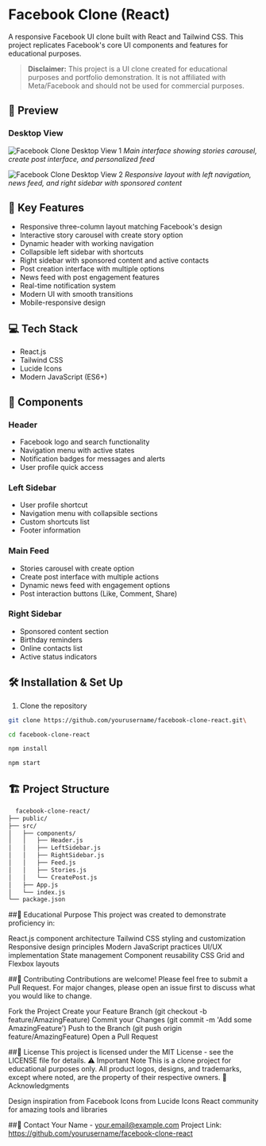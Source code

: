 # Facebook Clone (React)

A responsive Facebook UI clone built with React and Tailwind CSS. This project replicates Facebook's core UI components and features for educational purposes.

> **Disclaimer:** This project is a UI clone created for educational purposes and portfolio demonstration. It is not affiliated with Meta/Facebook and should not be used for commercial purposes.

## 📸 Preview

### Desktop View
![Facebook Clone Desktop View 1](screenshot1.png)
*Main interface showing stories carousel, create post interface, and personalized feed*

![Facebook Clone Desktop View 2](screenshot2.png) 
*Responsive layout with left navigation, news feed, and right sidebar with sponsored content*

## 🚀 Key Features
- Responsive three-column layout matching Facebook's design
- Interactive story carousel with create story option
- Dynamic header with working navigation
- Collapsible left sidebar with shortcuts
- Right sidebar with sponsored content and active contacts
- Post creation interface with multiple options
- News feed with post engagement features
- Real-time notification system
- Modern UI with smooth transitions
- Mobile-responsive design

## 💻 Tech Stack
- React.js
- Tailwind CSS
- Lucide Icons
- Modern JavaScript (ES6+)

## 📱 Components
### Header
- Facebook logo and search functionality
- Navigation menu with active states
- Notification badges for messages and alerts
- User profile quick access

### Left Sidebar
- User profile shortcut
- Navigation menu with collapsible sections
- Custom shortcuts list
- Footer information

### Main Feed
- Stories carousel with create option
- Create post interface with multiple actions
- Dynamic news feed with engagement options
- Post interaction buttons (Like, Comment, Share)

### Right Sidebar
- Sponsored content section
- Birthday reminders
- Online contacts list
- Active status indicators

## 🛠️ Installation & Set Up
1. Clone the repository
  ```sh
  git clone https://github.com/yourusername/facebook-clone-react.git\

  cd facebook-clone-react

  npm install

  npm start

 ```

## 🏗️ Project Structure
```sh
  facebook-clone-react/
├── public/
├── src/
│   ├── components/
│   │   ├── Header.js
│   │   ├── LeftSidebar.js
│   │   ├── RightSidebar.js
│   │   ├── Feed.js
│   │   ├── Stories.js
│   │   └── CreatePost.js
│   ├── App.js
│   └── index.js
└── package.json

```


##📝 Educational Purpose
This project was created to demonstrate proficiency in:

React.js component architecture
Tailwind CSS styling and customization
Responsive design principles
Modern JavaScript practices
UI/UX implementation
State management
Component reusability
CSS Grid and Flexbox layouts

##🤝 Contributing
Contributions are welcome! Please feel free to submit a Pull Request. For major changes, please open an issue first to discuss what you would like to change.

Fork the Project
Create your Feature Branch (git checkout -b feature/AmazingFeature)
Commit your Changes (git commit -m 'Add some AmazingFeature')
Push to the Branch (git push origin feature/AmazingFeature)
Open a Pull Request

##📄 License
This project is licensed under the MIT License - see the LICENSE file for details.
⚠️ Important Note
This is a clone project for educational purposes only. All product logos, designs, and trademarks, except where noted, are the property of their respective owners.
👏 Acknowledgments

Design inspiration from Facebook
Icons from Lucide Icons
React community for amazing tools and libraries

##📧 Contact
Your Name - your.email@example.com
Project Link: https://github.com/yourusername/facebook-clone-react


